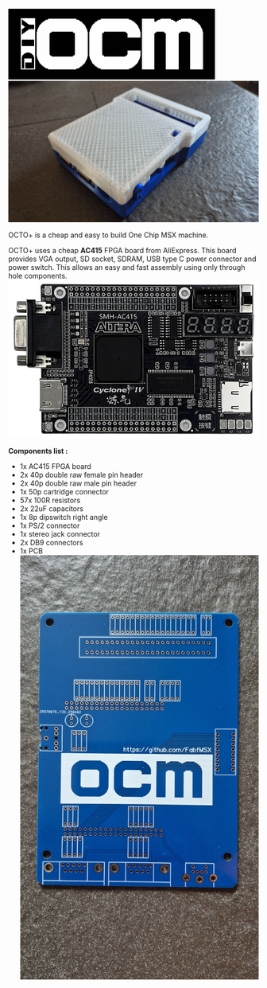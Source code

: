 ![1](https://github.com/FabfMSX/DIY-OCM/blob/main/Images/logo.png?raw=true)
![1](https://github.com/FabfMSX/DIY-OCM/blob/main/Images/20250707_181406.jpg?raw=true)

OCTO+ is a cheap and easy to build One Chip MSX machine.

OCTO+ uses a cheap **AC415** FPGA board from AliExpress.
This board provides VGA output, SD socket, SDRAM, USB type C power connector and power switch.
This allows an easy and fast assembly using only through hole components.
![1](https://github.com/FabfMSX/DIY-OCM/blob/main/Images/1.jpg?raw=true)

**Components list :** 
- 1x AC415 FPGA board
- 2x 40p double raw female pin header
- 2x 40p double raw male pin header
- 1x 50p cartridge connector
- 57x 100R resistors
- 2x 22uF capacitors
- 1x 8p dipswitch right angle
- 1x PS/2 connector
- 1x stereo jack connector
- 2x DB9 connectors
- 1x PCB
![1](https://github.com/FabfMSX/DIY-OCM/blob/main/Images/20250707_180354.jpg?raw=true)

